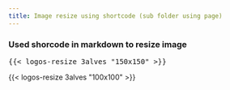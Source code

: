 ```yaml
---
title: Image resize using shortcode (sub folder using page)
---
```


### Used shorcode in markdown to resize image

<pre>&#123;&#123;< logos-resize 3alves "150x150" >&#125;&#125;</pre>

{{< logos-resize 3alves "100x100" >}}
